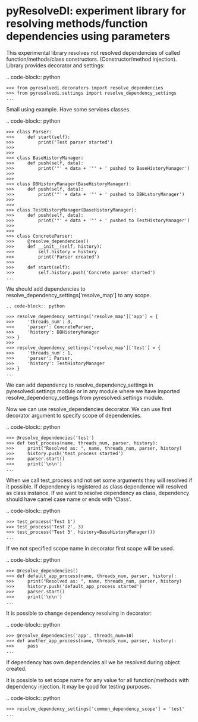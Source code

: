 pyResolveDI: experiment library for resolving methods/function dependencies using parameters
=========================

This experimental library resolves not resolved dependencies of called function/methods/class constructors.
(Constructor/method injection).
Library provides decorator and settings:

.. code-block:: python

    >>> from pyresolvedi.decorators import resolve_dependencies
    >>> from pyresolvedi.settings import resolve_dependency_settings
    ...

Small using example. Have some services classes.

.. code-block:: python

    >>> class Parser:
    >>>     def start(self):
    >>>         print('Test parser started')
    >>>
    >>>
    >>> class BaseHistoryManager:
    >>>     def push(self, data):
    >>>         print('"' + data + '"' + ' pushed to BaseHistoryManager')
    >>>
    >>>
    >>> class DBHistoryManager(BaseHistoryManager):
    >>>     def push(self, data):
    >>>         print('"' + data + '"' + ' pushed to DBHistoryManager')
    >>>
    >>>
    >>> class TestHistoryManager(BaseHistoryManager):
    >>>     def push(self, data):
    >>>         print('"' + data + '"' + ' pushed to TestHistoryManager')
    >>>
    >>>
    >>> class ConcreteParser:
    >>>     @resolve_dependencies()
    >>>     def __init__(self, history):
    >>>         self.history = history
    >>>         print('Parser created')
    >>>
    >>>     def start(self):
    >>>         self.history.push('Concrete parser started')
    ...

We should add dependencies to resolve_dependency_settings['resolve_map'] to any scope.

    .. code-block:: python

    >>> resolve_dependency_settings['resolve_map']['app'] = {
    >>>     'threads_num': 3,
    >>>     'parser': ConcreteParser,
    >>>     'history': DBHistoryManager
    >>> }
    >>>
    >>> resolve_dependency_settings['resolve_map']['test'] = {
    >>>     'threads_num': 1,
    >>>     'parser': Parser,
    >>>     'history': TestHistoryManager
    >>> }
    ...

We can add dependency to resolve_dependency_settings in pyresolvedi.settings module or in any module
where we have imported resolve_dependency_settings from pyresolvedi.settings module.

Now we can use resolve_dependencies decorator. We can use first decorator argument to specify scope of dependencies.

.. code-block:: python

    >>> @resolve_dependencies('test')
    >>> def test_process(name, threads_num, parser, history):
    >>>     print("Resolved as: ", name, threads_num, parser, history)
    >>>     history.push('test_process started')
    >>>     parser.start()
    >>>     print('\n\n')
    ...


When we call test_process and not set some arguments they will resolved if it possible.
If dependency is registered as class dependence will resolved as class instance.
If we want to resolve dependency as class, dependency should have camel case name or ends with 'Class'.

.. code-block:: python

    >>> test_process('Test 1')
    >>> test_process('Test 2', 3)
    >>> test_process('Test 3', history=BaseHistoryManager())
    ...

If we not specified scope name in decorator first scope will be used.

.. code-block:: python

    >>> @resolve_dependencies()
    >>> def default_app_process(name, threads_num, parser, history):
    >>>     print("Resolved as: ", name, threads_num, parser, history)
    >>>     history.push('default_app_process started')
    >>>     parser.start()
    >>>     print('\n\n')
    ...

It is possible to change dependency resolving in decorator:

.. code-block:: python

    >>> @resolve_dependencies('app', threads_num=10)
    >>> def another_app_process(name, threads_num, parser, history):
    >>>     pass
    ...


If dependency has own dependencies all we be resolved during object created.

It is possible to set scope name for any value for all function/methods with dependency injection.
It may be good for testing purposes.

.. code-block:: python

    >>> resolve_dependency_settings['common_dependency_scope'] = 'test'
    ...
